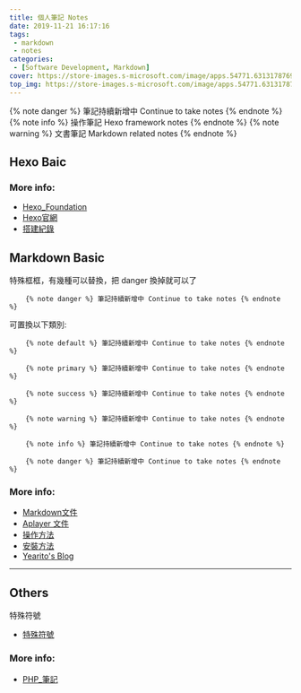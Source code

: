 ```yaml
---
title: 個人筆記 Notes
date: 2019-11-21 16:17:16
tags:
 - markdown
 - notes
categories:
 - [Software Development, Markdown]
cover: https://store-images.s-microsoft.com/image/apps.54771.63131787694667297.e786edde-5064-499d-9660-f3d7c293ceaa.fc6bab12-c6bc-451d-b5f9-5e128e481294?mode=scale&q=90&h=1080&w=1920
top_img: https://store-images.s-microsoft.com/image/apps.54771.63131787694667297.e786edde-5064-499d-9660-f3d7c293ceaa.fc6bab12-c6bc-451d-b5f9-5e128e481294?mode=scale&q=90&h=1080&w=1920
---
```


{% note danger %} 筆記持續新增中 Continue to take notes {% endnote %}
{% note info %} 操作筆記 Hexo framework notes {% endnote %}
{% note warning %} 文書筆記 Markdown related notes {% endnote %}

## Hexo Baic

### More info:
- [Hexo_Foundation](https://ithelp.ithome.com.tw/articles/10191810?sc=iThelpR)
- [Hexo官網](https://hexo.io/zh-tw/)
- [搭建紀錄](https://ppundsh.github.io/posts/3e4b/)

## Markdown Basic

特殊框框，有幾種可以替換，把 danger 換掉就可以了
~~~
	{% note danger %} 筆記持續新增中 Continue to take notes {% endnote %}
~~~
可置換以下類別:
~~~
	{% note default %} 筆記持續新增中 Continue to take notes {% endnote %}
~~~
~~~
	{% note primary %} 筆記持續新增中 Continue to take notes {% endnote %}
~~~
~~~
	{% note success %} 筆記持續新增中 Continue to take notes {% endnote %}
~~~
~~~
	{% note warning %} 筆記持續新增中 Continue to take notes {% endnote %}
~~~
~~~
	{% note info %} 筆記持續新增中 Continue to take notes {% endnote %}
~~~
~~~
	{% note danger %} 筆記持續新增中 Continue to take notes {% endnote %}
~~~



### More info:

- [Markdown文件](https://www.iminho.me/wiki/docs/mindoc/markdown-basic.md)
- [Aplayer 文件](https://aplayer.js.org/#/zh-Hans/)
- [操作方法](https://javahikers.github.io/2019/06/15/hexo%E5%9C%A8%E6%96%87%E7%AB%A0%E6%8F%92%E5%85%A5aplayer%E9%9F%B3%E4%B9%90%E6%92%AD%E6%94%BE%E5%99%A8/)
- [安裝方法](https://www.oschina.net/p/hexo-douban)
- [Yearito's Blog](http://yearito.cn/posts/hexo-advanced-settings.html)

------------
## Others
特殊符號
- [特殊符號](https://tw.piliapp.com/symbol/)

### More info:
- [PHP_筆記](https://www.yanyunliang.com/2018/12/03/php-interview-knowledge-review-eight-commonly-used-array-function.html#more)

